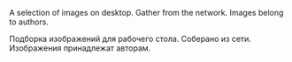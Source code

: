A selection of images on desktop.
Gather from the network. Images belong to authors.

Подборка изображений для рабочего стола.
Соберано из сети. Изображения принадлежат авторам.
